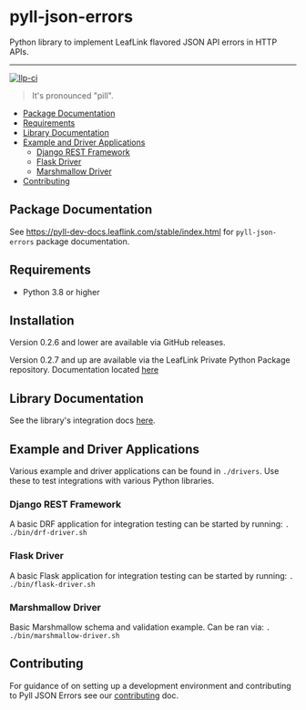 <!-- omit in toc -->
# pyll-json-errors

Python library to implement LeafLink flavored JSON API errors in HTTP APIs.

---

[![llp-ci](https://github.com/LeafLink/pyll-json-errors/actions/workflows/main.yaml/badge.svg)](https://github.com/LeafLink/pyll-json-errors/actions/workflows/main.yaml)

> It's pronounced "pill".

* [Package Documentation](#package-documentation)
* [Requirements](#requirements)
* [Library Documentation](#library-documentation)
* [Example and Driver Applications](#example-and-driver-applications)
  * [Django REST Framework](#django-rest-framework)
  * [Flask Driver](#flask-driver)
  * [Marshmallow Driver](#marshmallow-driver)
* [Contributing](#contributing)


## Package Documentation

See https://pyll-dev-docs.leaflink.com/stable/index.html for `pyll-json-errors` package documentation.


## Requirements
* Python 3.8 or higher

## Installation
Version 0.2.6 and lower are available via GitHub releases.

Version 0.2.7 and up are available via the LeafLink Private Python Package repository. Documentation located [here](https://leaflink.atlassian.net/wiki/spaces/EN/pages/2359559238/How+To+Private+Python+Packages)

## Library Documentation
See the library's integration docs [here](https://pyll-dev-docs.leaflink.com/stable/index.html).


## Example and Driver Applications
Various example and driver applications can be found in `./drivers`. Use these to test integrations
with various Python libraries.

### Django REST Framework
A basic DRF application for integration testing can be started by running: `. ./bin/drf-driver.sh`

### Flask Driver
A basic Flask application for integration testing can be started by running: `. ./bin/flask-driver.sh`

### Marshmallow Driver
Basic Marshmallow schema and validation example. Can be ran via: `. ./bin/marshmallow-driver.sh`


## Contributing
For guidance of on setting up a development environment and contributing to Pyll JSON Errors see our
[contributing](https://github.com/LeafLink/pyll-json-errors/blob/main/CONTRIBUTING.md) doc.

